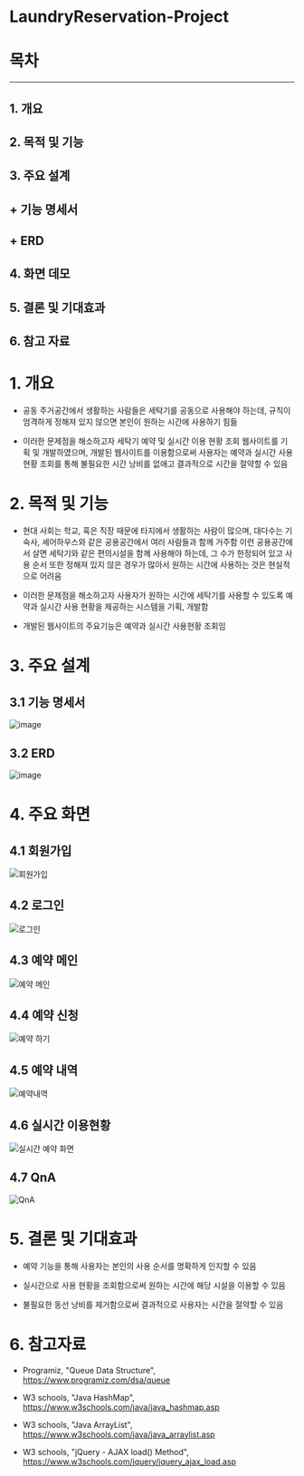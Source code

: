 LaundryReservation-Project
==========================
# 목차
--------------------------
## 1. 개요
## 2. 목적 및 기능
## 3. 주요 설계
## + 기능 명세서
## + ERD
## 4. 화면 데모
## 5. 결론 및 기대효과
## 6. 참고 자료

# 1. 개요
+ 공동 주거공간에서 생활하는 사람들은 세탁기를 공동으로 사용해야 하는데, 규칙이 엄격하게 정해져 있지 않으면 본인이 원하는 시간에 사용하기 힘듦

+ 이러한 문제점을 해소하고자 세탁기 예약 및 실시간 이용 현황 조회 웹사이트를 기획 및 개발하였으며, 개발된 웹사이트를 이용함으로써 사용자는 예약과 실시간 사용 현황 조회를 통해 불필요한 시간 낭비를 없애고 결과적으로 시간을 절약할 수 있음

# 2. 목적 및 기능
+ 현대 사회는 학교, 혹은 직장 때문에 타지에서 생활하는 사람이 많으며, 대다수는 기숙사, 셰어하우스와 같은 공용공간에서 여러 사람들과 함께 거주함
이런 공용공간에서 살면 세탁기와 같은 편의시설을 함께 사용해야 하는데, 그 수가 한정되어 있고 사용 순서 또한 정해져 있지 않은 경우가 많아서 원하는 시간에 사용하는 것은 현실적으로 어려움

+ 이러한 문제점을 해소하고자 사용자가 원하는 시간에 세탁기를 사용할 수 있도록 예약과 실시간 사용 현황을 제공하는 시스템을 기획, 개발함

+ 개발된 웹사이트의 주요기능은 예약과 실시간 사용현황 조회임

# 3. 주요 설계
## 3.1 기능 명세서
![image](https://user-images.githubusercontent.com/111573823/211275477-a318f332-57d4-44bd-8ab8-fb38a7a41d52.png)

## 3.2 ERD
![image](https://user-images.githubusercontent.com/111573823/211275582-5f734af3-def7-48bd-94a3-2855531f0eb0.png)

# 4. 주요 화면
## 4.1 회원가입
![회원가입](https://user-images.githubusercontent.com/111573823/211278626-09fa51d5-7078-46e9-96f7-0b3be30f905a.PNG)
## 4.2 로그인
![로그인](https://user-images.githubusercontent.com/111573823/211278515-c2a18ecd-3e03-4f88-906b-6aaca424b709.PNG)
## 4.3 예약 메인
![예약 메인](https://user-images.githubusercontent.com/111573823/211278670-41ec7ff0-f274-4348-a4c3-5ac93ed3852f.PNG)
## 4.4 예약 신청
![예약 하기](https://user-images.githubusercontent.com/111573823/211278723-aebd392a-fed8-4a25-930b-7012ee5b37c4.PNG)
## 4.5 예약 내역
![예약내역](https://user-images.githubusercontent.com/111573823/211278820-a93004e6-d3d3-4197-ae52-66d93d9a1042.PNG)
## 4.6 실시간 이용현황
![실시간 예약 화면](https://user-images.githubusercontent.com/111573823/211278847-59e4585e-3715-4673-86f7-651e5b15b49f.PNG)
## 4.7 QnA
![QnA](https://user-images.githubusercontent.com/111573823/211278917-cff7d72b-c5b8-4232-84b9-be6223faf743.PNG)

# 5. 결론 및 기대효과
+ 예약 기능을 통해 사용자는 본인의 사용 순서를 명확하게 인지할 수 있음

+ 실시간으로 사용 현황을 조회함으로써 원하는 시간에 해당 시설을 이용할 수 있음

+ 불필요한 동선 낭비를 제거함으로써 결과적으로 사용자는 시간을 절약할 수 있음

# 6. 참고자료
+ Programiz, "Queue Data Structure", https://www.programiz.com/dsa/queue

+ W3 schools,  "Java HashMap", https://www.w3schools.com/java/java_hashmap.asp

+ W3 schools,  "Java ArrayList", https://www.w3schools.com/java/java_arraylist.asp

+ W3 schools,  "jQuery - AJAX load() Method", https://www.w3schools.com/jquery/jquery_ajax_load.asp
